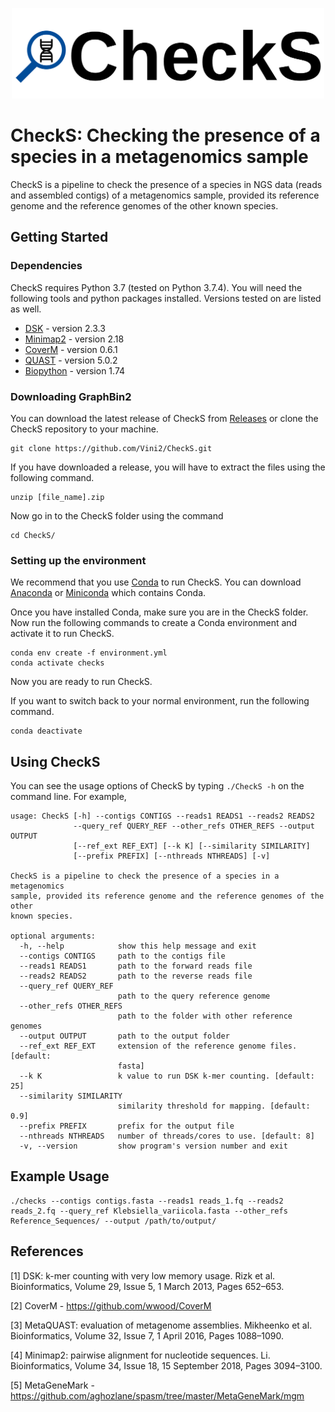 <p align="center">
  <img src="CheckS_Logo.png" width="500" title="CheckS logo" alt="CheckS logo">
</p>

# CheckS: Checking the presence of a species in a metagenomics sample

CheckS is a pipeline to check the presence of a species in NGS data (reads and assembled contigs) of a metagenomics sample, provided its reference genome and the reference genomes of the other known species.
                                          
## Getting Started

### Dependencies
CheckS requires Python 3.7 (tested on Python 3.7.4). You will need the following tools and python packages installed. Versions tested on are listed as well.
* [DSK](https://github.com/GATB/dsk) - version 2.3.3
* [Minimap2](https://github.com/lh3/minimap2) - version 2.18
* [CoverM](https://github.com/wwood/CoverM) - version 0.6.1
* [QUAST](http://bioinf.spbau.ru/quast) - version 5.0.2
* [Biopython](https://biopython.org/) - version 1.74

### Downloading GraphBin2
You can download the latest release of CheckS from [Releases](https://github.com/Vini2/CheckS/releases) or clone the CheckS repository to your machine.

```
git clone https://github.com/Vini2/CheckS.git
```

If you have downloaded a release, you will have to extract the files using the following command.

```
unzip [file_name].zip
```

Now go in to the CheckS folder using the command

```
cd CheckS/
```

### Setting up the environment
We recommend that you use [Conda](https://docs.conda.io/en/latest/) to run CheckS. You can download [Anaconda](https://www.anaconda.com/distribution/) or [Miniconda](https://docs.conda.io/en/latest/miniconda.html) which contains Conda.

Once you have installed Conda, make sure you are in the CheckS folder. Now run the following commands to create a Conda environment and activate it to run CheckS.

```
conda env create -f environment.yml
conda activate checks
```

Now you are ready to run CheckS.

If you want to switch back to your normal environment, run the following command.

```
conda deactivate
```

## Using CheckS
You can see the usage options of CheckS by typing `./CheckS -h` on the command line. For example,
```
usage: CheckS [-h] --contigs CONTIGS --reads1 READS1 --reads2 READS2
              --query_ref QUERY_REF --other_refs OTHER_REFS --output OUTPUT
              [--ref_ext REF_EXT] [--k K] [--similarity SIMILARITY]
              [--prefix PREFIX] [--nthreads NTHREADS] [-v]

CheckS is a pipeline to check the presence of a species in a metagenomics
sample, provided its reference genome and the reference genomes of the other
known species.

optional arguments:
  -h, --help            show this help message and exit
  --contigs CONTIGS     path to the contigs file
  --reads1 READS1       path to the forward reads file
  --reads2 READS2       path to the reverse reads file
  --query_ref QUERY_REF
                        path to the query reference genome
  --other_refs OTHER_REFS
                        path to the folder with other reference genomes
  --output OUTPUT       path to the output folder
  --ref_ext REF_EXT     extension of the reference genome files. [default:
                        fasta]
  --k K                 k value to run DSK k-mer counting. [default: 25]
  --similarity SIMILARITY
                        similarity threshold for mapping. [default: 0.9]
  --prefix PREFIX       prefix for the output file
  --nthreads NTHREADS   number of threads/cores to use. [default: 8]
  -v, --version         show program's version number and exit
```

## Example Usage

```
./checks --contigs contigs.fasta --reads1 reads_1.fq --reads2 reads_2.fq --query_ref Klebsiella_variicola.fasta --other_refs Reference_Sequences/ --output /path/to/output/
```

## References

[1] DSK: k-mer counting with very low memory usage. Rizk et al. Bioinformatics, Volume 29, Issue 5, 1 March 2013, Pages 652–653.

[2] CoverM - https://github.com/wwood/CoverM

[3] MetaQUAST: evaluation of metagenome assemblies. Mikheenko et al. Bioinformatics, Volume 32, Issue 7, 1 April 2016, Pages 1088–1090.

[4] Minimap2: pairwise alignment for nucleotide sequences. Li. Bioinformatics, Volume 34, Issue 18, 15 September 2018, Pages 3094–3100.

[5] MetaGeneMark - https://github.com/aghozlane/spasm/tree/master/MetaGeneMark/mgm
